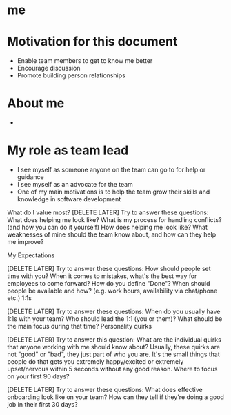 # me

# Motivation for this document
* Enable team members to get to know me better
* Encourage discussion
* Promote building person relationships

# About me
* 


# My role as team lead
* I see myself as someone anyone on the team can go to for help or guidance
* I see myself as an advocate for the team
* One of my main motivations is to help the team grow their skills and knowledge in software development

What do I value most?
[DELETE LATER] Try to answer these questions: What does helping me look like?  What is my process for handling conflicts? (and how you can do it yourself) How does helping me look like?  What weaknesses of mine should the team know about, and how can they help me improve?

My Expectations

[DELETE LATER] Try to answer these questions: How should people set time with you? When it comes to mistakes, what's the best way for employees to come forward? How do you define "Done"? When should people be available and how? (e.g. work hours, availability via chat/phone etc.)
1:1s

[DELETE LATER]  Try to answer these questions: When do you usually have 1:1s with your team? Who should lead the 1:1 (you or them)? What should be the main focus during that time?
Personality quirks

[DELETE LATER]  Try to answer this question: What are the individual quirks that anyone working with me should know about? Usually, these quirks are not "good" or "bad", they just part of who you are. It's the small things that people do that gets you extremely happy/excited or extremely upset/nervous within 5 seconds without any good reason.
Where to focus on your first 90 days?

[DELETE LATER]  Try to answer these questions: What does effective onboarding look like on your team? How can they tell if they're doing a good job in their first 30 days? 
